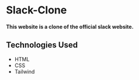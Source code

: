 # Slack-Clone
<h4>This website is a clone of the official slack website.</h4>
<h2>Technologies Used</h2>
<ul>
  <li>HTML</li>
    <li>CSS</li>
    <li>Tailwind</li>
</ul>
